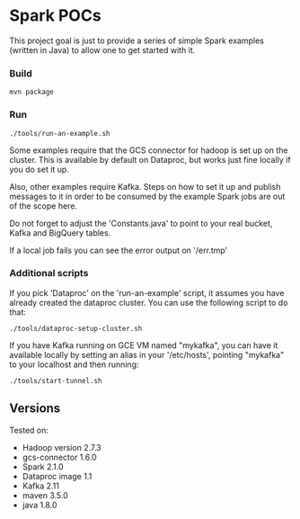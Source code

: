 # Spark POCs #

This project goal is just to provide a series of simple Spark examples (written in Java) to allow one to get started with it.

### Build ###

```mvn package```

### Run ###

```./tools/run-an-example.sh```

Some examples require that the GCS connector for hadoop is set up on the cluster. This is available by default on Dataproc, but works just fine locally if you do set it up.

Also, other examples require Kafka. Steps on how to set it up and publish messages to it in order to be consumed by the example Spark jobs are out of the scope here.

Do not forget to adjust the 'Constants.java' to point to your real bucket, Kafka and BigQuery tables.

If a local job fails you can see the error output on '<project-root>/err.tmp'

### Additional scripts ###

If you pick 'Dataproc' on the 'run-an-example' script, it assumes you have already created the dataproc cluster. You can use the following script to do that:

```./tools/dataproc-setup-cluster.sh```

If you have Kafka running on GCE VM named "mykafka", you can have it available locally by setting an alias in your '/etc/hosts', pointing "mykafka" to your localhost and then running:

```./tools/start-tunnel.sh```

## Versions ##

Tested on:
* Hadoop version 2.7.3
* gcs-connector 1.6.0
* Spark 2.1.0
* Dataproc image 1.1
* Kafka 2.11
* maven 3.5.0
* java 1.8.0
